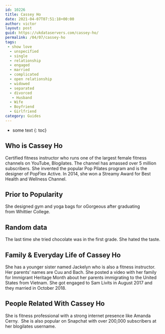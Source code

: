 ```yaml
---
id: 10226
title: Cassey Ho
date: 2021-04-07T07:51:18+00:00
author: victor
layout: post
guid: https://ukdataservers.com/cassey-ho/
permalink: /04/07/cassey-ho
tags:
 - show love
  - unspecified
  - single
  - relationship
  - engaged
  - married
  - complicated
  - open relationship
  - widowed
  - separated
  - divorced
   - Husband
  - Wife
  - Boyfriend
  - Girlfriend
category: Guides
---
```


* some text
{: toc}


## Who is Cassey Ho



Certified fitness instructor who runs one of the largest female fitness channels on YouTube, Blogilates. The channel has amassed over 5 million subscribers. She invented the popular Pop Pilates program and is the designer of PopFlex Active. In 2014, she won a Streamy Award for Best Health and Wellness Channel. 

                
                
                
## Prior to Popularity



She designed gym and yoga bags for oGorgeous after graduating from Whittier College. 

                
                
                
## Random data



The last time she tried chocolate was in the first grade. She hated the taste. 

                
                
                
## Family & Everyday Life of Cassey Ho



She has a younger sister named Jackelyn who is also a fitness instructor. Her parents&#8217; names are Cuu and Bach. She posted a video with her family for Immigrant Heritage Month about her parents immigrating to the United States from Vietnam. She got engaged to Sam Livits in August 2017 and they married in October 2018. 

                
                
                
## People Related With Cassey Ho



She is fitness professional with a strong internet presence like Amanda Cerny.  She is also popular on Snapchat with over 200,000 subscribers at her blogilates username.

                
              
            
          
          
          